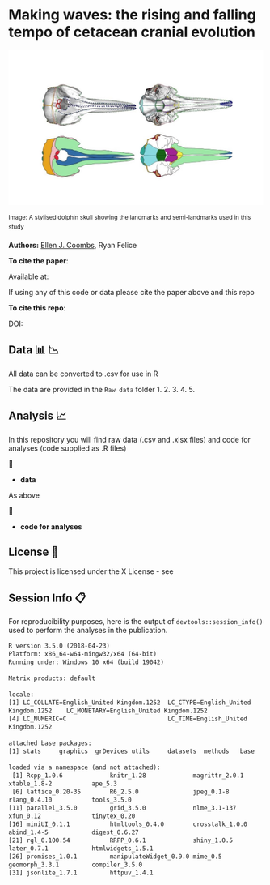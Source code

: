 
# Making waves: the rising and falling tempo of cetacean cranial evolution 



![skull_landmark](skull_landmark.JPG)


<sup>Image: A stylised dolphin skull showing the landmarks and semi-landmarks used in this study </sup>


__Authors:__
[Ellen J. Coombs](mailto:ellen.coombs.14@ucl.ac.uk),
Ryan Felice

__To cite the paper__: 

>

Available at: 

If using any of this code or data please cite the paper above and this repo

__To cite this repo__: 

>

DOI: 


## Data :bar_chart: :chart_with_downwards_trend: 

All data can be converted to .csv for use in R

The data are provided in the `Raw data` folder
1. 
2. 
3. 
4. 
5. 

## Analysis :chart_with_upwards_trend:
In this repository you will find raw data (.csv and .xlsx files) and code for analyses (code supplied as .R files)

 :file_folder:
* **data**

As above 

 :file_folder:
* **code for analyses**

## License :page_with_curl:
This project is licensed under the X License - see 

## Session Info :clipboard:
For reproducibility purposes, here is the output of `devtools::session_info()` used to perform the analyses in the publication. 

```{r}
R version 3.5.0 (2018-04-23)
Platform: x86_64-w64-mingw32/x64 (64-bit)
Running under: Windows 10 x64 (build 19042)

Matrix products: default

locale:
[1] LC_COLLATE=English_United Kingdom.1252  LC_CTYPE=English_United Kingdom.1252    LC_MONETARY=English_United Kingdom.1252
[4] LC_NUMERIC=C                            LC_TIME=English_United Kingdom.1252    

attached base packages:
[1] stats     graphics  grDevices utils     datasets  methods   base     

loaded via a namespace (and not attached):
 [1] Rcpp_1.0.6             knitr_1.28             magrittr_2.0.1         xtable_1.8-2           ape_5.3               
 [6] lattice_0.20-35        R6_2.5.0               jpeg_0.1-8             rlang_0.4.10           tools_3.5.0           
[11] parallel_3.5.0         grid_3.5.0             nlme_3.1-137           xfun_0.12              tinytex_0.20          
[16] miniUI_0.1.1           htmltools_0.4.0        crosstalk_1.0.0        abind_1.4-5            digest_0.6.27         
[21] rgl_0.100.54           RRPP_0.6.1             shiny_1.0.5            later_0.7.1            htmlwidgets_1.5.1     
[26] promises_1.0.1         manipulateWidget_0.9.0 mime_0.5               geomorph_3.3.1         compiler_3.5.0        
[31] jsonlite_1.7.1         httpuv_1.4.1 
```

